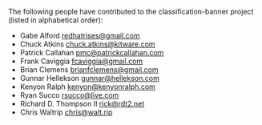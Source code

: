 The following people have contributed to the classification-banner project
(listed in alphabetical order):

* Gabe Alford <redhatrises@gmail.com>
* Chuck Atkins <chuck.atkins@kitware.com>
* Patrick Callahan <pmc@patrickcallahan.com>
* Frank Caviggia <fcaviggia@gmail.com>
* Brian Clemens <brianfclemens@gmail.com>
* Gunnar Hellekson <gunnar@hellekson.com>
* Kenyon Ralph <kenyon@kenyonralph.com>
* Ryan Succo <rsucco@live.com>
* Richard D. Thompson II <rick@rdt2.net>
* Chris Waltrip <chris@walt.rip>
